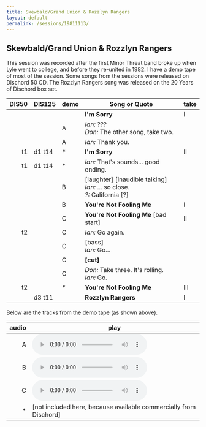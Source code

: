 ```yaml
---
title: Skewbald/Grand Union & Rozzlyn Rangers
layout: default
permalink: /sessions/19811113/
---
```


## Skewbald/Grand Union & Rozzlyn Rangers

This session was recorded after the first Minor Threat band broke up when Lyle went to college, and before they re-united in 1982.
I have a demo tape of most of the session. Some songs from the sessions were released on Dischord 50 CD.
The Rozzlyn Rangers song was released on the 20 Years of Dischord box set.

| DIS50 | DIS125 | demo |Song or Quote | take
| -----:| ------ | ---- |------------- | ----
|       |        |      |**I'm Sorry** | I
|       |        |  A   |*Ian:* ???<BR>*Don:* The other song, take two.
|       |        |  A   |*Ian:* Thank you.
|  t1   | d1 t14 |  *   |**I'm Sorry** | II
|  t1   | d1 t14 |  *   |*Ian:* That's sounds... good ending.
|       |        |  B   |[laughter] [inaudible talking]<BR>*Ian:* ... so close.<BR>*?:* California [?]
|       |        |  B   |**You're Not Fooling Me** | I
|       |        |  C   |**You're Not Fooling Me** [bad start] | II
|  t2   |        |  C   |*Ian:* Go again.
|       |        |  C   |[bass]<BR>*Ian:* Go...
|       |        |  C   |**[cut]**
|       |        |  C   |*Don:* Take three. It's rolling.<BR>*Ian:* Go.
|  t2   |        |  *   |**You're Not Fooling Me** | III
|       | d3 t11 |      |**Rozzlyn Rangers** | I

Below are the tracks from the demo tape (as shown above).

audio | play
-----:| ----
    A | <audio controls src="https://mosher.mine.nu/audio/threatbase/19811113/1981111301t2pre.mp3">1981111301t2pre.mp3</audio>
    B | <audio controls src="https://mosher.mine.nu/audio/threatbase/19811113/1981111302t1.mp3">1981111302t1.mp3</audio>
    C | <audio controls src="https://mosher.mine.nu/audio/threatbase/19811113/1981111302t2.mp3">1981111302t2.mp3</audio>
    * | [not included here, because available commercially from Dischord]
